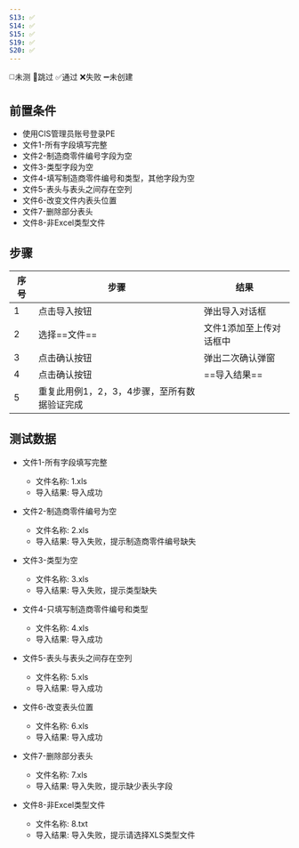 ```yaml
---
S13: ✅
S14: ✅
S15: ✅
S19: ✅
S20: ✅
---
```

◻️未测    🚫跳过     ✅通过    ❌失败     ➖未创建

## 前置条件

- 使用CIS管理员账号登录PE
- 文件1-所有字段填写完整
- 文件2-制造商零件编号字段为空
- 文件3-类型字段为空
- 文件4-填写制造商零件编号和类型，其他字段为空
- 文件5-表头与表头之间存在空列
- 文件6-改变文件内表头位置
- 文件7-删除部分表头
- 文件8-非Excel类型文件

## 步骤

| 序号  | 步骤                       | 结果           |
| --- | ------------------------ | ------------ |
| 1   | 点击导入按钮                   | 弹出导入对话框      |
| 2   | 选择==文件==                 | 文件1添加至上传对话框中 |
| 3   | 点击确认按钮                   | 弹出二次确认弹窗     |
| 4   | 点击确认按钮                   | ==导入结果==     |
| 5   | 重复此用例1，2，3，4步骤，至所有数据验证完成 |              |

## 测试数据

- 文件1-所有字段填写完整
	- 文件名称: 1.xls
	- 导入结果: 导入成功

- 文件2-制造商零件编号为空
	- 文件名称: 2.xls
	- 导入结果: 导入失败，提示制造商零件编号缺失

- 文件3-类型为空
	- 文件名称: 3.xls
	- 导入结果: 导入失败，提示类型缺失

- 文件4-只填写制造商零件编号和类型
	- 文件名称: 4.xls
	- 导入结果: 导入成功

- 文件5-表头与表头之间存在空列
	- 文件名称: 5.xls
	- 导入结果: 导入成功

- 文件6-改变表头位置
	- 文件名称: 6.xls
	- 导入结果: 导入成功

- 文件7-删除部分表头
	- 文件名称: 7.xls
	- 导入结果: 导入失败，提示缺少表头字段

- 文件8-非Excel类型文件
	- 文件名称: 8.txt
	- 导入结果: 导入失败，提示请选择XLS类型文件
